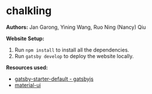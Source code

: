 # chalkling
**Authors:** Jan Garong, Yining Wang, Ruo Ning (Nancy) Qiu

**Website Setup:**
1. Run ``npm install`` to install all the dependencies.
2. Run ``gatsby develop`` to deploy the website locally.

**Resources used:**
* [gatsby-starter-default - gatsbyjs](https://github.com/gatsbyjs/gatsby-starter-default)
* [material-ui](https://material-ui.com/)